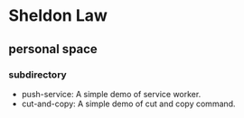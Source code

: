# Sheldon Law

## personal space

### subdirectory
 - push-service: A simple demo of service worker.
 - cut-and-copy: A simple demo of cut and copy command.